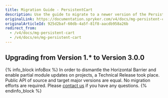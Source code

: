```yaml
---
title: Migration Guide - PersistentCart
description: Use the guide to migrate to a newer version of the PersistentCart module.
originalLink: https://documentation.spryker.com/v4/docs/mg-persistent-cart
originalArticleId: 925d2baf-60db-4a5f-81f8-aacdb958a26b
redirect_from:
  - /v4/docs/mg-persistent-cart
  - /v4/docs/en/mg-persistent-cart
---
```


## Upgrading from Version 1.* to Version 3.0.0
{% info_block infoBox %}
In order to dismantle the Horizontal Barrier and enable partial module updates on projects, a Technical Release took place. Public API of source and target major versions are equal. No migration efforts are required. Please [contact us](https://spryker.com/en/support/) if you have any questions.
{% endinfo_block %}
